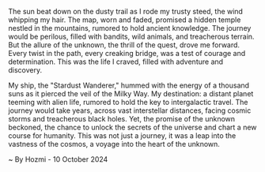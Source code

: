
The sun beat down on the dusty trail as I rode my trusty steed, the wind whipping my hair. The map, worn and faded, promised a hidden temple nestled in the mountains, rumored to hold ancient knowledge. The journey would be perilous, filled with bandits, wild animals, and treacherous terrain. But the allure of the unknown, the thrill of the quest, drove me forward. Every twist in the path, every creaking bridge, was a test of courage and determination. This was the life I craved, filled with adventure and discovery.

My ship, the "Stardust Wanderer," hummed with the energy of a thousand suns as it pierced the veil of the Milky Way. My destination: a distant planet teeming with alien life, rumored to hold the key to intergalactic travel. The journey would take years, across vast interstellar distances, facing cosmic storms and treacherous black holes. Yet, the promise of the unknown beckoned, the chance to unlock the secrets of the universe and chart a new course for humanity. This was not just a journey, it was a leap into the vastness of the cosmos, a voyage into the heart of the unknown. 

~ By Hozmi - 10 October 2024
